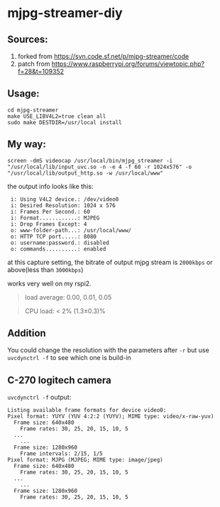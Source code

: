 # mjpg-streamer-diy

## Sources:
1. forked from https://svn.code.sf.net/p/mjpg-streamer/code
2. patch from https://www.raspberrypi.org/forums/viewtopic.php?f=28&t=109352

## Usage:

```
cd mjpg-streamer
make USE_LIBV4L2=true clean all
sudo make DESTDIR=/usr/local install
```

## My way:

```
screen -dmS videocap /usr/local/bin/mjpg_streamer -i "/usr/local/lib/input_uvc.so -n -e 4 -f 60 -r 1024x576" -o "/usr/local/lib/output_http.so -w /usr/local/www"
```

the output info looks like this:

```
 i: Using V4L2 device.: /dev/video0
 i: Desired Resolution: 1024 x 576
 i: Frames Per Second.: 60
 i: Format............: MJPEG
 i: Drop Frames Except: 4
 o: www-folder-path...: /usr/local/www/
 o: HTTP TCP port.....: 8080
 o: username:password.: disabled
 o: commands..........: enabled
```

at this capture setting, the bitrate of output mjpg stream is `2000kbps` or above(less than `3000kbps`)

works very well on my rspi2.

> load average: 0.00, 0.01, 0.05

> CPU load: < 2% (1.3±0.3)%

## Addition

You could change the resolution with the parameters after `-r` but use `uvcdynctrl -f` to see which one is build-in

## C-270 logitech camera

`uvcdynctrl -f` output:

```
Listing available frame formats for device video0:
Pixel format: YUYV (YUV 4:2:2 (YUYV); MIME type: video/x-raw-yuv)
  Frame size: 640x480
    Frame rates: 30, 25, 20, 15, 10, 5
  ...
    ...
  Frame size: 1280x960
    Frame intervals: 2/15, 1/5
Pixel format: MJPG (MJPEG; MIME type: image/jpeg)
  Frame size: 640x480
    Frame rates: 30, 25, 20, 15, 10, 5
  ...
    ...
  Frame size: 1280x960
    Frame rates: 30, 25, 20, 15, 10, 5
```

